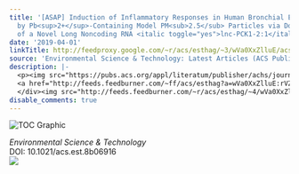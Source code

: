 ```yaml
---
title: '[ASAP] Induction of Inflammatory Responses in Human Bronchial Epithelial Cells
  by Pb<sup>2+</sup>-Containing Model PM<sub>2.5</sub> Particles via Downregulation
  of a Novel Long Noncoding RNA <italic toggle="yes">lnc-PCK1-2:1</italic>'
date: '2019-04-01'
linkTitle: http://feedproxy.google.com/~r/acs/esthag/~3/wVa0XxZlluE/acs.est.8b06916
source: 'Environmental Science & Technology: Latest Articles (ACS Publications)'
description: |-
  <p><img src="https://pubs.acs.org/appl/literatum/publisher/achs/journals/content/esthag/0/esthag.ahead-of-print/acs.est.8b06916/20190401/images/medium/es-2018-06916k_0009.gif" alt="TOC Graphic"/></p><div><cite>Environmental Science & Technology</cite></div><div>DOI: 10.1021/acs.est.8b06916</div><div class="feedflare">
  <a href="http://feeds.feedburner.com/~ff/acs/esthag?a=wVa0XxZlluE:rVZbfkAc2SU:yIl2AUoC8zA"><img src="http://feeds.feedburner.com/~ff/acs/esthag?d=yIl2AUoC8zA" border="0"></img></a>
  </div><img src="http://feeds.feedburner.com/~r/acs/esthag/~4/wVa0XxZlluE" height="1" width="1" ...
disable_comments: true
---
```

<p><img src="https://pubs.acs.org/appl/literatum/publisher/achs/journals/content/esthag/0/esthag.ahead-of-print/acs.est.8b06916/20190401/images/medium/es-2018-06916k_0009.gif" alt="TOC Graphic"/></p><div><cite>Environmental Science & Technology</cite></div><div>DOI: 10.1021/acs.est.8b06916</div><div class="feedflare">
<a href="http://feeds.feedburner.com/~ff/acs/esthag?a=wVa0XxZlluE:rVZbfkAc2SU:yIl2AUoC8zA"><img src="http://feeds.feedburner.com/~ff/acs/esthag?d=yIl2AUoC8zA" border="0"></img></a>
</div><img src="http://feeds.feedburner.com/~r/acs/esthag/~4/wVa0XxZlluE" height="1" width="1" ...